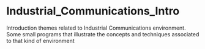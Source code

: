 # Industrial_Communications_Intro
Introduction themes related to Industrial Communications environment. Some small programs that illustrate the concepts and techniques associated to that kind of environment
